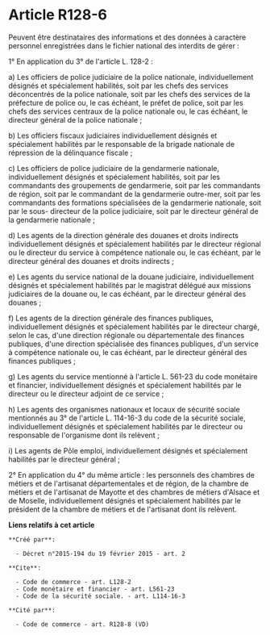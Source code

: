 # Article R128-6

Peuvent être destinataires des informations et des données à caractère personnel enregistrées dans le fichier national des
interdits de gérer : 

1° En application du 3° de l'article L. 128-2 : 

a) Les officiers de police judiciaire de la police nationale, individuellement désignés et spécialement habilités, soit par
les chefs des services déconcentrés de la police nationale, soit par les chefs des services de la préfecture de police ou, le
cas échéant, le préfet de police, soit par les chefs des services centraux de la police nationale ou, le cas échéant, le
directeur général de la police nationale ; 

b) Les officiers fiscaux judiciaires individuellement désignés et spécialement habilités par le responsable de la brigade
nationale de répression de la délinquance fiscale ; 

c) Les officiers de police judiciaire de la gendarmerie nationale, individuellement désignés et spécialement habilités, soit
par les commandants des groupements de gendarmerie, soit par les commandants de région, soit par le commandant de la
gendarmerie outre-mer, soit par les commandants des formations spécialisées de la gendarmerie nationale, soit par le sous-
directeur de la police judiciaire, soit par le directeur général de la gendarmerie nationale ; 

d) Les agents de la direction générale des douanes et droits indirects individuellement désignés et spécialement habilités
par le directeur régional ou le directeur du service à compétence nationale ou, le cas échéant, par le directeur général des
douanes et droits indirects ; 

e) Les agents du service national de la douane judiciaire, individuellement désignés et spécialement habilités par le
magistrat délégué aux missions judiciaires de la douane ou, le cas échéant, par le directeur général des douanes ; 

f) Les agents de la direction générale des finances publiques, individuellement désignés et spécialement habilités par le
directeur chargé, selon le cas, d'une direction régionale ou départementale des finances publiques, d'une direction
spécialisée des finances publiques, d'un service à compétence nationale ou, le cas échéant, par le directeur général des
finances publiques ; 

g) Les agents du service mentionné à l'article L. 561-23 du code monétaire et financier, individuellement désignés et
spécialement habilités par le directeur ou le directeur adjoint de ce service ; 

h) Les agents des organismes nationaux et locaux de sécurité sociale mentionnés au 3° de l'article L. 114-16-3 du code de la
sécurité sociale, individuellement désignés et spécialement habilités par le directeur ou responsable de l'organisme dont ils
relèvent ; 

i) Les agents de Pôle emploi, individuellement désignés et spécialement habilités par le directeur général ; 

2° En application du 4° du même article : les personnels des chambres de métiers et de l'artisanat départementales et de
région, de la chambre de métiers et de l'artisanat de Mayotte et des chambres de métiers d'Alsace et de Moselle,
individuellement désignés et spécialement habilités par le président de la chambre de métiers et de l'artisanat dont ils
relèvent.

**Liens relatifs à cet article**

	**Créé par**:

	  - Décret n°2015-194 du 19 février 2015 - art. 2

	**Cite**:

	  - Code de commerce - art. L128-2
	  - Code monétaire et financier - art. L561-23
	  - Code de la sécurité sociale. - art. L114-16-3

	**Cité par**:

	  - Code de commerce - art. R128-8 (VD)
